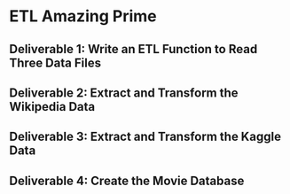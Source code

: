 # ETL Amazing Prime

## Deliverable 1: Write an ETL Function to Read Three Data Files

## Deliverable 2: Extract and Transform the Wikipedia Data

## Deliverable 3: Extract and Transform the Kaggle Data

## Deliverable 4: Create the Movie Database
